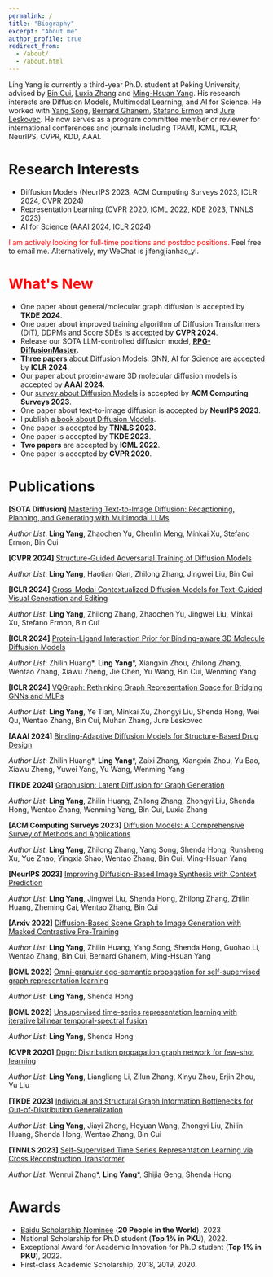 ```yaml
---
permalink: /
title: "Biography"
excerpt: "About me"
author_profile: true
redirect_from: 
  - /about/
  - /about.html
---
```


Ling Yang is currently a third-year Ph.D. student at Peking University, advised by [Bin Cui](https://cuibinpku.github.io/), [Luxia Zhang](https://scholar.google.com/citations?user=qvRlo5wAAAAJ&hl=en) and [Ming-Hsuan Yang](https://scholar.google.com/citations?user=p9-ohHsAAAAJ&hl=zh-CN). His research interests are Diffusion Models, Multimodal Learning, and AI for Science. He worked with [Yang Song](https://yang-song.net/), [Bernard Ghanem](https://scholar.google.com/citations?user=rVsGTeEAAAAJ&hl=zh-CN), [Stefano Ermon](https://scholar.google.com/citations?user=ogXTOZ4AAAAJ&hl=en) and [Jure Leskovec](https://scholar.google.com/citations?user=Q_kKkIUAAAAJ&hl=zh-CN). He now serves as a program committee member or reviewer for international conferences and journals including TPAMI, ICML, ICLR, NeurIPS, CVPR, KDD, AAAI.

 

# Research Interests
* Diffusion Models (NeurIPS 2023, ACM Computing Surveys 2023, ICLR 2024, CVPR 2024)
* Representation Learning (CVPR 2020, ICML 2022, KDE 2023, TNNLS 2023)
* AI for Science (AAAI 2024, ICLR 2024)

<font color=red> I am actively looking for full-time positions and postdoc positions. </font> Feel free to email me. Alternatively, my WeChat is jifengjianhao_yl. 

# <font color=red> What's New </font>
* One paper about general/molecular graph diffusion is accepted by **TKDE 2024**.
* One paper about improved training algorithm of Diffusion Transformers (DiT), DDPMs and Score SDEs is accepted by **CVPR 2024**.
* Release our SOTA LLM-controlled diffusion model, [**RPG-DiffusionMaster**](https://arxiv.org/abs/2401.11708).
* **Three papers** about Diffusion Models, GNN, AI for Science are accepted by **ICLR 2024**.
* Our paper about protein-aware 3D molecular diffusion models is accepted by **AAAI 2024**.
* Our [survey about Diffusion Models](https://arxiv.org/abs/2209.00796) is accepted by **ACM Computing Surveys 2023**.
* One paper about text-to-image diffusion is accepted by **NeurIPS 2023**.
* I publish [a book about Diffusion Models](https://item.m.jd.com/product/14075554.html).
* One paper is accepted by **TNNLS 2023**.
* One paper is accepted by **TKDE 2023**.
* **Two papers** are accepted by **ICML 2022**.
* One paper is accepted by **CVPR 2020**.

# Publications

**[SOTA Diffusion]** [Mastering Text-to-Image Diffusion: Recaptioning, Planning, and Generating with Multimodal LLMs](https://arxiv.org/abs/2401.11708)

*Author List*: **Ling Yang**, Zhaochen Yu, Chenlin Meng, Minkai Xu, Stefano Ermon, Bin Cui

**[CVPR 2024]** [Structure-Guided Adversarial Training of Diffusion Models](https://arxiv.org/abs/2402.17563)

*Author List*: **Ling Yang**, Haotian Qian, Zhilong Zhang, Jingwei Liu, Bin Cui

**[ICLR 2024]** [Cross-Modal Contextualized Diffusion Models for Text-Guided Visual Generation and Editing](https://openreview.net/forum?id=nFMS6wF2xq)

*Author List*: **Ling Yang**, Zhilong Zhang, Zhaochen Yu, Jingwei Liu, Minkai Xu, Stefano Ermon, Bin Cui

**[ICLR 2024]** [Protein-Ligand Interaction Prior for Binding-aware 3D Molecule Diffusion Models](https://openreview.net/forum?id=qH9nrMNTIW)

*Author List*: Zhilin Huang\*, **Ling Yang**\*, Xiangxin Zhou, Zhilong Zhang, Wentao Zhang, Xiawu Zheng, Jie Chen, Yu Wang, Bin Cui, Wenming Yang

**[ICLR 2024]** [VQGraph: Rethinking Graph Representation Space for Bridging GNNs and MLPs](https://openreview.net/forum?id=h6Tz85BqRI)

*Author List*: **Ling Yang**, Ye Tian, Minkai Xu, Zhongyi Liu, Shenda Hong, Wei Qu, Wentao Zhang, Bin Cui, Muhan Zhang, Jure Leskovec

**[AAAI 2024]** [Binding-Adaptive Diffusion Models for Structure-Based Drug Design](https://github.com/YangLing0818/BindDM)

*Author List*: Zhilin Huang\*, **Ling Yang**\*, Zaixi Zhang, Xiangxin Zhou, Yu Bao, Xiawu Zheng, Yuwei Yang, Yu Wang, Wenming Yang

**[TKDE 2024]** [Graphusion: Latent Diffusion for Graph Generation](https://openreview.net/forum?id=AykEgQNPJEK)

*Author List*: **Ling Yang**, Zhilin Huang, Zhilong Zhang, Zhongyi Liu, Shenda Hong, Wentao Zhang, Wenming Yang, Bin Cui, Luxia Zhang

**[ACM Computing Surveys 2023]** [Diffusion Models: A Comprehensive Survey of Methods and Applications](https://arxiv.org/abs/2209.00796)

*Author List*: **Ling Yang**, Zhilong Zhang, Yang Song, Shenda Hong, Runsheng Xu, Yue Zhao, Yingxia Shao, Wentao Zhang, Bin Cui, Ming-Hsuan Yang

**[NeurIPS 2023]** [Improving Diffusion-Based Image Synthesis with Context Prediction](https://openreview.net/forum?id=wRhLd65bDt)

*Author List*: **Ling Yang**, Jingwei Liu, Shenda Hong, Zhilong Zhang, Zhilin Huang, Zheming Cai, Wentao Zhang, Bin Cui

**[Arxiv 2022]** [Diffusion-Based Scene Graph to Image Generation with Masked Contrastive Pre-Training](https://arxiv.org/abs/2211.11138)

*Author List*: **Ling Yang**, Zhilin Huang, Yang Song, Shenda Hong, Guohao Li, Wentao Zhang, Bin Cui, Bernard Ghanem, Ming-Hsuan Yang

**[ICML 2022]** [Omni-granular ego-semantic propagation for self-supervised graph representation learning](https://proceedings.mlr.press/v162/yang22d.html)

*Author List*: **Ling Yang**, Shenda Hong


**[ICML 2022]** [Unsupervised time-series representation learning with iterative bilinear temporal-spectral fusion](https://proceedings.mlr.press/v162/yang22e.html)

*Author List*: **Ling Yang**, Shenda Hong

**[CVPR 2020]** [Dpgn: Distribution propagation graph network for few-shot learning](http://openaccess.thecvf.com/content_CVPR_2020/html/Yang_DPGN_Distribution_Propagation_Graph_Network_for_Few-Shot_Learning_CVPR_2020_paper.html)

*Author List*: **Ling Yang**, Liangliang Li, Zilun Zhang, Xinyu Zhou, Erjin Zhou, Yu Liu 


**[TKDE 2023]** [Individual and Structural Graph Information Bottlenecks for Out-of-Distribution Generalization](https://ieeexplore.ieee.org/abstract/document/10168296/)

*Author List*: **Ling Yang**, Jiayi Zheng, Heyuan Wang, Zhongyi Liu, Zhilin Huang, Shenda Hong, Wentao Zhang, Bin Cui


**[TNNLS 2023]** [Self-Supervised Time Series Representation Learning via Cross Reconstruction Transformer](https://arxiv.org/abs/2205.09928)

*Author List*: Wenrui Zhang\*, **Ling Yang**\*, Shijia Geng, Shenda Hong





# Awards
* [Baidu Scholarship Nominee](http://scholarship.baidu.com/) (**20 People in the World**), 2023
* National Scholarship for Ph.D student (**Top 1% in PKU**), 2022.
* Exceptional Award for Academic Innovation for Ph.D student (**Top 1% in PKU**), 2022.
* First-class Academic Scholarship, 2018, 2019, 2020.


 

 

